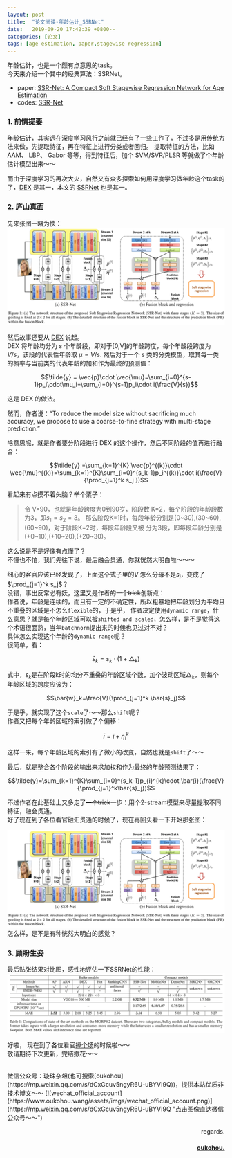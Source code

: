 ```yaml
---
layout: post
title:  "论文阅读-年龄估计_SSRNet"
date:   2019-09-20 17:42:39 +0800--
categories: [论文]
tags: [age estimation, paper,stagewise regression]  
---
```



年龄估计，也是一个颇有点意思的task。  
今天来介绍一个其中的经典算法：SSRNet。

- paper: [SSR-Net: A Compact Soft Stagewise Regression Network for Age Estimation](https://www.ijcai.org/proceedings/2018/0150.pdf)  
- codes: [SSR-Net](https://github.com/shamangary/SSR-Net)

### 1. 前情提要  

年龄估计，其实远在深度学习风行之前就已经有了一些工作了，不过多是用传统方法来做，先提取特征，再在特征上进行分类或者回归。
提取特征的方法，比如 AAM、 LBP、 Gabor 等等，得到特征后，加个 SVM/SVR/PLSR 等就做了个年龄估计模型出来～～  

而由于深度学习的再次大火，自然又有众多探索如何用深度学习做年龄这个task的了，[DEX](http://www.vision.ee.ethz.ch/~timofter/publications/Rothe-ICCVW-2015.pdf) 是其一，本文的 [SSRNet](https://www.ijcai.org/proceedings/2018/0150.pdf) 也是其一。  

### 2. 庐山真面  
先来张图一睹为快：  
![SSRNet_structure](https://raw.githubusercontent.com/oukohou/image_gallery/master/blogs/SSTNet/SSRNet_structure.png)  

然后故事还要从 [DEX](http://www.vision.ee.ethz.ch/~timofter/publications/Rothe-ICCVW-2015.pdf) 说起。  
DEX 将年龄均分为 $s$ 个年龄段，即对于[0,V]的年龄跨度，每个年龄段跨度为 $V/s$，该段的代表性年龄取 $\mu = V/s$.
然后对于一个 s 类的分类模型，取其每一类的概率与当前类的代表年龄的加和作为最终的预测值：  

$$\tilde{y} = \vec{p}\cdot \vec{\mu}=\sum_{i=0}^{s-1}p_i\cdot\mu_i=\sum_{i=0}^{s-1}p_i\cdot i(\frac{V}{s})$$  

这是 DEX 的做法。  

然而，作者说：“To reduce the model size without sacrificing much accuracy, we propose to use a coarse-to-fine strategy with
multi-stage prediction.”

啥意思呢，就是作者要分阶段进行 DEX 的这个操作，然后不同阶段的值再进行融合：  

$$\tilde{y} =\sum_{k=1}^{K} \vec{p}^{(k)}\cdot \vec{\mu}^{(k)}=\sum_{k=1}^{K}\sum_{i=0}^{s_k-1}p_i^{(k)}\cdot i(\frac{V}{\prod_{j=1}^k s_j })$$  

看起来有点摸不着头脑？举个栗子：
> 令 V=90，也就是年龄跨度为0到90岁，阶段数 K=2，每个阶段的年龄段数为3，即$s_1=s_2=3$。
那么阶段K=1时，每段年龄分别是(0~30),(30~60),(60~90)，对于阶段K=2时，每段年龄段又被
分为3段，即每段年龄分别是(+0~10),(+10~20),(+20~30)。

这么说是不是好像有点懂了？  
不懂也不怕，我们先往下说，最后融会贯通，你就恍然大明白啦～～～  

细心的客官应该已经发现了，上面这个式子里的$V$ 怎么分母不是$s_i$，变成了$\prod_{j=1}^k s_j$？  
没错，事出反常必有妖，这里又是作者的一个~~trick~~创新点：  
作者说，年龄是连续的，而且有一定的不确定性，所以粗暴地把年龄划分为平均且不重叠的区域是不怎么`flexible`的，于是乎，
作者决定使用`dynamic range`，什么意思？就是每个年龄区域可以被`shifted and scaled`，怎么样，是不是觉得这个术语很面熟，当年`batchnorm`提出来的时候也见过对不对？  
具体怎么实现这个年龄的`dynamic range`呢？  
很简单，看：  

$$\bar{s}_k=s_k \cdot (1+\bigtriangleup_k)$$  

式中，$s_k$是在阶段k时的均分不重叠的年龄区域个数，加个波动区域$\bigtriangleup_k$，则每个年龄区域的跨度应该为：  

$$\bar{w}_k=\frac{V}{\prod_{j=1}^k \bar{s}_j}$$

于是乎，就实现了这个`scale`了～～那么`shift`呢？  
作者又把每个年龄区域的索引做了个偏移：  

$$\bar{i}=i +\eta^k_i$$    

这样一来，每个年龄区域的索引有了微小的改变，自然也就是`shift`了～～

最后，就是整合各个阶段的输出来求加权和作为最终的年龄预测结果了：  

$$\tilde{y}=\sum_{k=1}^{K}\sum_{i=0}^{s_k-1}p_{i}^{k}\cdot \bar{i}(\frac{V}{\prod_{j=1}^k\bar{s}_j})$$  

不过作者在此基础上又多走了~~一个trick~~一步：用个2-stream模型来尽量提取不同特征，融会贯通。  
好了现在到了各位看官融汇贯通的时候了，现在再回头看一下开始那张图：  

![SSRNet_structure](https://raw.githubusercontent.com/oukohou/image_gallery/master/blogs/SSTNet/SSRNet_structure.png)  
怎么样，是不是有种恍然大明白的感觉？  


### 3. 顾盼生姿  
最后贴张结果对比图，感性地评估一下SSRNet的性能：  
![results_on_MORPH](https://raw.githubusercontent.com/oukohou/image_gallery/master/blogs/SSTNet/20191021115047.png)  

好啦， 现在到了各位看官[捧个场](https://www.oukohou.wang/donate/)的时候啦～～  
敬请期待下次更新，完结撒花～～

<br>
微信公众号：璇珠杂俎(也可搜索[oukohou](https://mp.weixin.qq.com/s/dCxGcuv5ngyR6U-uBYVI9Q))，提供本站优质非技术博文～～
[![wechat_official_account](https://www.oukohou.wang/assets/imgs/wechat_official_account.png)](https://mp.weixin.qq.com/s/dCxGcuv5ngyR6U-uBYVI9Q "点击图像直达微信公众号～～")  




<br>
<p  align="right">regards.</p>
<h4 align="right">
    <a href="https://www.oukohou.wang/">
        oukohou.
    </a>
</h4>

